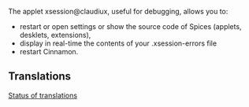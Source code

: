 The applet xsession@claudiux, useful for debugging, allows you to:

  * restart or open settings or show the source code of Spices (applets, desklets, extensions),
  * display in real-time the contents of your .xsession-errors file
  * restart Cinnamon.

## Translations

[Status of translations](https://github.com/linuxmint/cinnamon-spices-applets/blob/translation-status-tables/.translation-tables/tables/xsession%40claudiux.md#)
